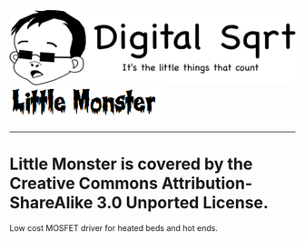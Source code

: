 ![GitHub Logo](/Media/Digital_Sqrt_Logo.png)
![GitHub Logo](/Media/Little_Monster_Logo.png)
***
# Little Monster is covered by the Creative Commons Attribution-ShareAlike 3.0 Unported License.
 Low cost MOSFET driver for heated beds and hot ends.
 
